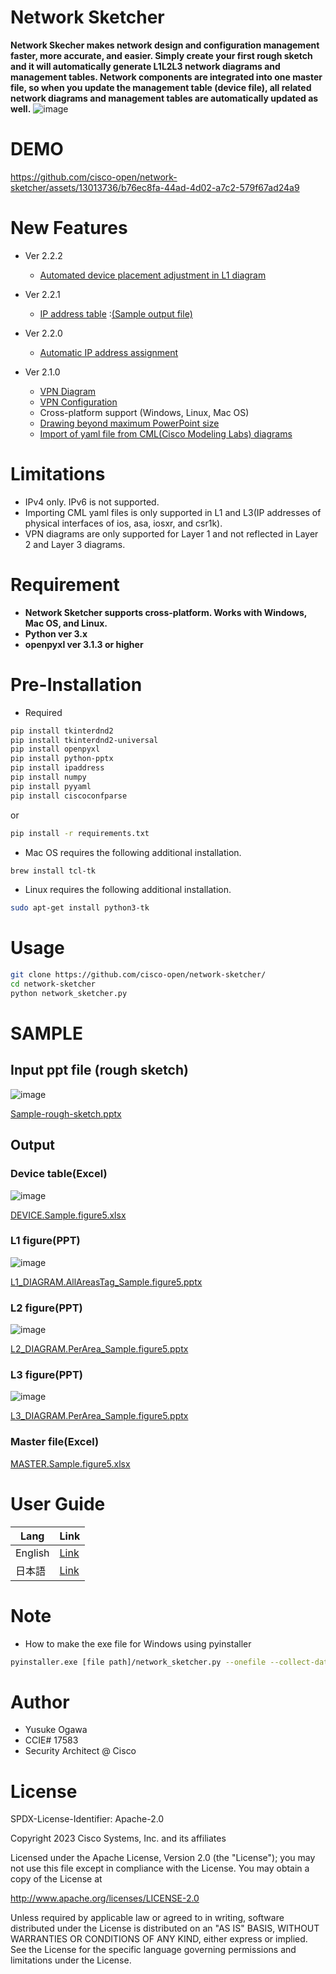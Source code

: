 


# Network Sketcher
**Network Skecher makes network design and configuration management faster, more accurate, and easier. Simply create your first rough sketch and it will automatically generate L1L2L3 network diagrams and management tables. Network components are integrated into one master file, so when you update the management table (device file), all related network diagrams and management tables are automatically updated as well.**
![image](https://github.com/cisco-open/network-sketcher/assets/13013736/240ddee0-823d-472f-87d4-8ae7eb1fff7d)

# DEMO
https://github.com/cisco-open/network-sketcher/assets/13013736/b76ec8fa-44ad-4d02-a7c2-579f67ad24a9

# New Features
- Ver 2.2.2
  - [Automated device placement adjustment in L1 diagram](https://github.com/user-attachments/assets/8014132b-4e38-422a-9ab0-3ee397e27b1e)
- Ver 2.2.1
  - [IP address table](https://github.com/cisco-open/network-sketcher/blob/main/User_Guide/English/7-3.%20Export%20IP%20address%20table.md) :[(Sample output file) ](https://github.com/user-attachments/files/15784654/IP_TABLE.Sample.figure5.xlsx)

- Ver 2.2.0
  - [Automatic IP address assignment](https://github.com/cisco-open/network-sketcher/blob/main/User_Guide/English/7-2.%20Automatic%20IP%20address%20assignment.md)
- Ver 2.1.0
  - [VPN Diagram](https://github.com/cisco-open/network-sketcher/blob/main/User_Guide/English/6-1.%20Generation%20of%20VPN%20Diagram%20.md) 
  - [VPN Configuration](https://github.com/cisco-open/network-sketcher/blob/main/User_Guide/English/6-2.%20VPN%20setting.md) 
  - Cross-platform support (Windows, Linux, Mac OS)
  - [Drawing beyond maximum PowerPoint size](https://github.com/cisco-open/network-sketcher/blob/main/User_Guide/English/A-1.%20Procedure%20for%20pasting%20PPT%20figures%20that%20exceed%20the%20maximum%20paper%20size%20into%20Excel.md)
  - [Import of yaml file from CML(Cisco Modeling Labs) diagrams](https://github.com/cisco-open/network-sketcher/blob/main/User_Guide/English/7-1.%20Convert%20CML%20configuration%20file%20(yaml)%20to%20Network%20Sketcher%20master%20file.md) 

# Limitations
- IPv4 only. IPv6 is not supported.
- Importing CML yaml files is only supported in L1 and L3(IP addresses of physical interfaces of ios, asa, iosxr, and csr1k).
- VPN diagrams are only supported for Layer 1 and not reflected in Layer 2 and Layer 3 diagrams.
 
# Requirement
- __Network Sketcher supports cross-platform. Works with Windows, Mac OS, and Linux.__
- __Python ver 3.x__
- __openpyxl ver 3.1.3 or higher__


# Pre-Installation
 * Required
```bash
pip install tkinterdnd2
pip install tkinterdnd2-universal
pip install openpyxl
pip install python-pptx
pip install ipaddress
pip install numpy
pip install pyyaml
pip install ciscoconfparse
```
or
```bash
pip install -r requirements.txt
```

* Mac OS requires the following additional installation.
```bash
brew install tcl-tk
```

* Linux requires the following additional installation.
```bash
sudo apt-get install python3-tk
```
 
# Usage
 
```bash
git clone https://github.com/cisco-open/network-sketcher/
cd network-sketcher
python network_sketcher.py
```

# SAMPLE
## Input ppt file (rough sketch)
![image](https://github.com/cisco-open/network-sketcher/assets/13013736/87e792ec-f0d6-47f9-96ad-1dfda4de5228)

[Sample-rough-sketch.pptx](https://github.com/cisco-open/network-sketcher/files/12298813/Sample-rough-sketch.pptx)

## Output
### Device table(Excel)
![image](https://github.com/cisco-open/network-sketcher/assets/13013736/f806bbe0-9a53-4030-aca1-f4df7a616a34)

[DEVICE.Sample.figure5.xlsx](https://github.com/cisco-open/network-sketcher/files/12298814/DEVICE.Sample.figure5.xlsx)

### L1 figure(PPT)
![image](https://github.com/cisco-open/network-sketcher/assets/13013736/4bc62cdd-ca32-4bc0-a70a-ceaa24faf9e8)

[L1_DIAGRAM.AllAreasTag_Sample.figure5.pptx](https://github.com/cisco-open/network-sketcher/files/12298815/L1_DIAGRAM.AllAreasTag_Sample.figure5.pptx)

### L2 figure(PPT)
![image](https://github.com/cisco-open/network-sketcher/assets/13013736/0fd450b2-02df-42cc-9750-b9e43cf35525)

[L2_DIAGRAM.PerArea_Sample.figure5.pptx](https://github.com/cisco-open/network-sketcher/files/12298817/L2_DIAGRAM.PerArea_Sample.figure5.pptx)

### L3 figure(PPT)
![image](https://github.com/cisco-open/network-sketcher/assets/13013736/78519067-f42c-4f3f-ac1d-602f769adddd)

[L3_DIAGRAM.PerArea_Sample.figure5.pptx](https://github.com/cisco-open/network-sketcher/files/12298818/L3_DIAGRAM.PerArea_Sample.figure5.pptx)

### Master file(Excel)
[MASTER.Sample.figure5.xlsx](https://github.com/cisco-open/network-sketcher/files/12298821/MASTER.Sample.figure5.xlsx)


# User Guide
| Lang  | Link |
| ------------- | ------------- |
| English  | [Link](https://github.com/cisco-open/network-sketcher/blob/main/User_Guide/English/User_Guide%5BEN%5D.md) |
| 日本語  | [Link](https://github.com/cisco-open/network-sketcher/blob/main/User_Guide/Japanese/User_Guide%5BJP%5D.md) |
 
# Note
* How to make the exe file for Windows using pyinstaller
 ```bash
pyinstaller.exe [file path]/network_sketcher.py --onefile --collect-data tkinterdnd2 --noconsole --additional-hooks-dir  [file path] --clean
 ```

# Author
 
* Yusuke Ogawa
* CCIE# 17583
* Security Architect @ Cisco
 
# License
SPDX-License-Identifier: Apache-2.0

Copyright 2023  Cisco Systems, Inc. and its affiliates

Licensed under the Apache License, Version 2.0 (the "License");
you may not use this file except in compliance with the License.
You may obtain a copy of the License at

http://www.apache.org/licenses/LICENSE-2.0

Unless required by applicable law or agreed to in writing, software
distributed under the License is distributed on an "AS IS" BASIS,
WITHOUT WARRANTIES OR CONDITIONS OF ANY KIND, either express or implied.
See the License for the specific language governing permissions and
limitations under the License.
